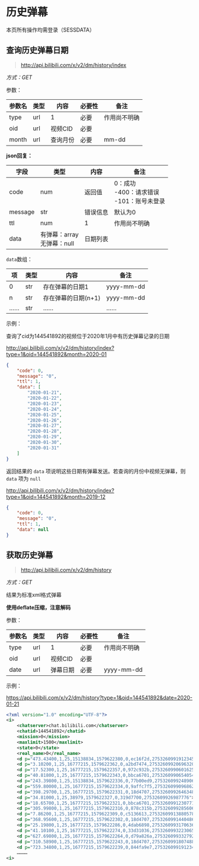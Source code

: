 # 历史弹幕

本页所有操作均需登录（SESSDATA）

## 查询历史弹幕日期

> http://api.bilibili.com/x/v2/dm/history/index

*方式：GET*

参数：

| 参数名 | 类型 | 内容     | 必要性 | 备注         |
| ------ | ---- | -------- | ------ | ------------ |
| type   | url  | 1        | 必要   | 作用尚不明确 |
| oid    | url  | 视频CID  | 必要   |              |
| month  | url  | 查询月份 | 必要   | mm-dd        |

**json回复：**

| 字段    | 类型                            | 内容     | 备注                                              |
| ------- | ------------------------------- | -------- | ------------------------------------------------- |
| code    | num                             | 返回值   | 0：成功<br />-400：请求错误<br />-101：账号未登录 |
| message | str                             | 错误信息 | 默认为0                                           |
| ttl     | num                             | 1        | 作用尚不明确                                      |
| data    | 有弹幕：array<br />无弹幕：null | 日期列表 |                                                   |

`data`数组：

| 项   | 类型 | 内容                | 备注       |
| ---- | ---- | ------------------- | ---------- |
| 0    | str  | 存在弹幕的日期1     | yyyy-mm-dd |
| n    | str  | 存在弹幕的日期(n+1) | yyyy-mm-dd |
| ……   | str  | ……                  | ……         |

示例：

查询了cid为144541892的视频位于2020年1月中有历史弹幕记录的日期

http://api.bilibili.com/x/v2/dm/history/index?type=1&oid=144541892&month=2020-01

```json
{
    "code": 0,
    "message": "0",
    "ttl": 1,
    "data": [
        "2020-01-21",
        "2020-01-22",
        "2020-01-23",
        "2020-01-24",
        "2020-01-25",
        "2020-01-26",
        "2020-01-27",
        "2020-01-28",
        "2020-01-29",
        "2020-01-30",
        "2020-01-31"
    ]
}
```

返回结果的 `data` 项说明这些日期有弹幕发送。若查询的月份中视频无弹幕，则 `data` 项为 `null`

http://api.bilibili.com/x/v2/dm/history/index?type=1&oid=144541892&month=2019-12

```json
{
    "code": 0,
    "message": "0",
    "ttl": 1,
    "data": null
}
```

## 获取历史弹幕

> http://api.bilibili.com/x/v2/dm/history

*方式：GET*

结果为标准xml格式弹幕

**使用deflate压缩，注意解码**

参数：

| 参数名 | 类型 | 内容     | 必要性 | 备注         |
| ------ | ---- | -------- | ------ | ------------ |
| type   | url  | 1        | 必要   | 作用尚不明确 |
| oid    | url  | 视频CID  | 必要   |              |
| date   | url  | 弹幕日期 | 必要   | yyyy-mm-dd   |

示例：

https://api.bilibili.com/x/v2/dm/history?type=1&oid=144541892&date=2020-01-21

```xml
<?xml version="1.0" encoding="UTF-8"?>
<i>
    <chatserver>chat.bilibili.com</chatserver>
    <chatid>144541892</chatid>
    <mission>0</mission>
    <maxlimit>1500</maxlimit>
    <state>0</state>
    <real_name>0</real_name>
    <d p="473.43400,1,25,15138834,1579622380,0,ec16f2d,27532609919123456">敬礼</d>
    <d p="3.10200,1,25,16777215,1579622362,0,a2bd7474,27532609920696320">悄默声的更新啊怎么</d>
    <d p="17.52300,1,25,16777215,1579622357,0,972c932b,27532609906016258">久等了</d>
    <d p="40.81800,1,25,16777215,1579622343,0,bbca6701,27532609906540546">不都是乱纪元才浸泡</d>
    <d p="243.39800,1,25,15138834,1579622336,0,77b00ed9,27532609924890624">已阅，狗屁不通。大字报在地上搞搞就行，别弄到天上去</d>
    <d p="559.80000,1,25,16777215,1579622334,0,9affc7f5,27532609909686274">CSSC。。。</d>
    <d p="398.29700,1,25,16777215,1579622331,0,18d4707,27532609926463488">看到了个寂寞</d>
    <d p="34.81000,1,25,38979,1579622327,0,319d7700,27532609926987776">有耳朵了!</d>
    <d p="18.65700,1,25,16777215,1579622321,0,bbca6701,27532609912307714">雪天不用浸泡吧</d>
    <d p="305.99800,1,25,16777215,1579622316,0,878c315b,27532609928560640">未来史学派</d>
    <d p="7.86200,1,25,16777215,1579622309,0,c5136613,27532609913880578">浸泡！！！！！！！</d>
    <d p="368.95600,1,25,16777215,1579622302,0,18d4707,27532609914404866">章召忠</d>
    <d p="25.19800,1,25,16777215,1579622286,0,4dab6898,27532609931706368">mi24av</d>
    <d p="41.10100,1,25,16777215,1579622274,0,33d31036,27532609932230656">泪奔</d>
    <d p="627.69800,1,25,16777215,1579622264,0,d79a826a,27532609933279232">组建太空军</d>
    <d p="310.58900,1,25,16777215,1579622243,0,18d4707,27532609918074882">是未来史学派？</d>
    <d p="723.34800,1,25,16777215,1579622239,0,844fa9e7,27532609919123458">刘培强还行</d>
    …………
<i>
```
